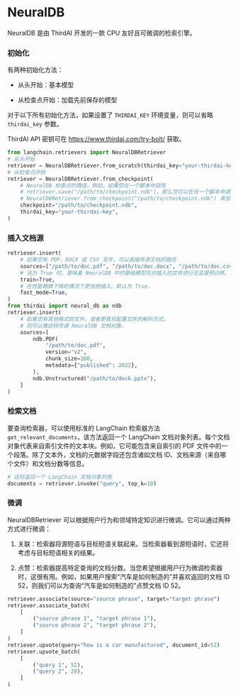 # **NeuralDB**

NeuralDB 是由 ThirdAI 开发的一款 CPU 友好且可微调的检索引擎。

### **初始化**

有两种初始化方法：

- 从头开始：基本模型

- 从检查点开始：加载先前保存的模型

对于以下所有初始化方法，如果设置了 `THIRDAI_KEY` 环境变量，则可以省略 `thirdai_key` 参数。

ThirdAI API 密钥可在 https://www.thirdai.com/try-bolt/ 获取。

```python
from langchain.retrievers import NeuralDBRetriever
# 从头开始
retriever = NeuralDBRetriever.from_scratch(thirdai_key="your-thirdai-key")
# 从检查点开始
retriever = NeuralDBRetriever.from_checkpoint(
    # NeuralDB 检查点的路径。例如，如果您在一个脚本中调用
    # retriever.save("/path/to/checkpoint.ndb")，那么您可以在另一个脚本中调用
    # NeuralDBRetriever.from_checkpoint("/path/to/checkpoint.ndb") 来加载保存的模型。
    checkpoint="/path/to/checkpoint.ndb",
    thirdai_key="your-thirdai-key",
)
```

### **插入文档源**

```python
retriever.insert(
    # 如果您有 PDF、DOCX 或 CSV 文件，可以直接传递文档的路径
    sources=["/path/to/doc.pdf", "/path/to/doc.docx", "/path/to/doc.csv"],
    # 当为 True 时，意味着 NeuralDB 中的基础模型将对插入的文件进行无监督预训练。默认为 True。
    train=True,
    # 在性能略微下降的情况下更快地插入。默认为 True。
    fast_mode=True,
)
from thirdai import neural_db as ndb
retriever.insert(
    # 如果您有其他格式的文件，或者更喜欢配置文件的解析方式，
    # 则可以像这样传递 NeuralDB 文档对象。
    sources=[
        ndb.PDF(
            "/path/to/doc.pdf",
            version="v2",
            chunk_size=100,
            metadata={"published": 2022},
        ),
        ndb.Unstructured("/path/to/deck.pptx"),
    ]
)
```

### **检索文档**

要查询检索器，可以使用标准的 LangChain 检索器方法 `get_relevant_documents`，该方法返回一个 LangChain 文档对象列表。每个文档对象代表来自索引文件的文本块。例如，它可能包含来自索引的 PDF 文件中的一个段落。除了文本外，文档的元数据字段还包含诸如文档 ID、文档来源（来自哪个文件）和文档分数等信息。

```python
# 这将返回一个 LangChain 文档对象列表
documents = retriever.invoke("query", top_k=10)
```

### **微调**

NeuralDBRetriever 可以根据用户行为和领域特定知识进行微调。它可以通过两种方式进行微调：

1. 关联：检索器将源短语与目标短语关联起来。当检索器看到源短语时，它还将考虑与目标短语相关的结果。

2. 点赞：检索器提高特定查询的文档分数。当您希望根据用户行为微调检索器时，这很有用。例如，如果用户搜索“汽车是如何制造的”并喜欢返回的文档 ID 52，则我们可以为查询“汽车是如何制造的”点赞文档 ID 52。

```python
retriever.associate(source="source phrase", target="target phrase")
retriever.associate_batch(
    [
        ("source phrase 1", "target phrase 1"),
        ("source phrase 2", "target phrase 2"),
    ]
)
retriever.upvote(query="how is a car manufactured", document_id=52)
retriever.upvote_batch(
    [
        ("query 1", 52),
        ("query 2", 20),
    ]
)
```